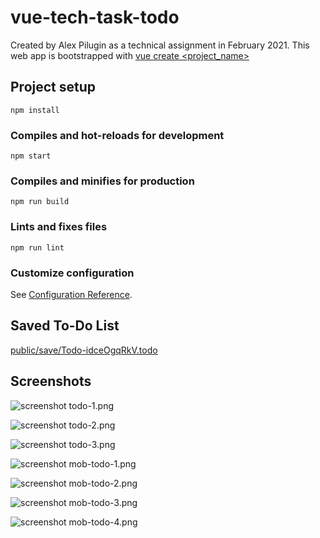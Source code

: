 # vue-tech-task-todo

Created by Alex Pilugin as a technical assignment in February 2021.
This web app is bootstrapped with [vue create <project_name>](https://cli.vuejs.org/guide/creating-a-project.html)  

## Project setup
```
npm install
```

### Compiles and hot-reloads for development
```
npm start
```

### Compiles and minifies for production
```
npm run build
```

### Lints and fixes files
```
npm run lint
```

### Customize configuration
See [Configuration Reference](https://cli.vuejs.org/config/).

## Saved To-Do List

[public/save/Todo-idceOgqRkV.todo](https://raw.githubusercontent.com/alexpilugin/ap-todo-list-with-save/main/public/save/Todo-idceOgqRkV.todo)

## Screenshots

![screenshot todo-1.png](https://github.com/alexpilugin/ap-todo-list-with-save/blob/main/public/screenshots/todo-1.png "screenshot todo-1.png") 

![screenshot todo-2.png](https://github.com/alexpilugin/ap-todo-list-with-save/blob/main/public/screenshots/todo-2.png "screenshot todo-2.png") 

![screenshot todo-3.png](https://github.com/alexpilugin/ap-todo-list-with-save/blob/main/public/screenshots/todo-3.png "screenshot todo-3.png") 

![screenshot mob-todo-1.png](https://github.com/alexpilugin/ap-todo-list-with-save/blob/main/public/screenshots/mob-todo-1.png "screenshot mob-todo-1.png")    

![screenshot mob-todo-2.png](https://github.com/alexpilugin/ap-todo-list-with-save/blob/main/public/screenshots/mob-todo-2.png "screenshot mob-todo-2.png")    

![screenshot mob-todo-3.png](https://github.com/alexpilugin/ap-todo-list-with-save/blob/main/public/screenshots/mob-todo-3.png "screenshot mob-todo-3.png")    

![screenshot mob-todo-4.png](https://github.com/alexpilugin/ap-todo-list-with-save/blob/main/public/screenshots/mob-todo-4.png "screenshot mob-todo-4.png")  


